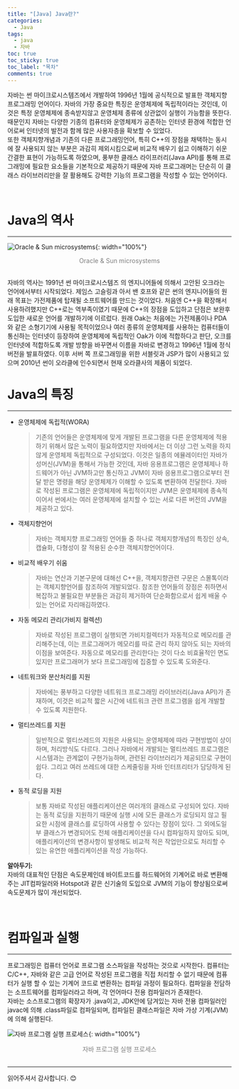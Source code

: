 ```yaml
---
title: "[Java] Java란?"
categories:
  - Java
tags:
  - java
  - 자바
toc: true
toc_sticky: true
toc_label: "목차"
comments: true
---
```

자바는 썬 마이크로시스템즈에서 개발하여 1996년 1월에 공식적으로 발표한 객체지향 프로그래밍 언어이다.
자바의 가장 중요한 특징은 운영체제에 독립적이라는 것인데, 이것은 특정 운영체제에 종속받지않고 운영체제 종류에 상관없이 실행이 가능함을 뜻한다. 때문인지 자바는 다양한 기종의 컴퓨터와 운영체제가 공존하는 인터넷 환경에 적합한 언어로써 인터넷의 발전과 함께 많은 사용자층을 확보할 수 있었다.  
또한 객체지향개념과 기존의 다른 프로그래밍언어, 특히 C++의 장점을 채택하는 동시에 잘 사용되지 않는 부분은 과감히 제외시킴으로써 비교적 배우기 쉽고 이해하기 쉬운 간결한 표현이 가능하도록 하였으며, 풍부한 클래스 라이프러리(Java API)를 통해 프로그래밍에 필요한 요소들을 기본적으로 제공하기 때문에 자바 프로그래머는 단순히 이 클래스 라이브러리만을 잘 활용해도 강력한 기능의 프로그램을 작성할 수 있는 언어이다.

<br>

# Java의 역사
---
![Oracle & Sun microsystems](/blog/assets/img/posts/20220622/oracle-sun-logo.png "Oracle & Sun microsystems"){: width="100%"}
<div style="color: gray; text-align: center; margin-bottom: 30px;">Oracle & Sun microsystems</div>
자바의 역사는 1991년 썬 마이크로시스템즈 의 엔지니어들에 의해서 고안된 오크라는 언어에서부터 시작되었다.
제임스 고슬링과 아서 밴 호프와 같은 썬의 엔지니어들의 원래 목표는 가전제품에 탑재될 소프트웨어를 만드는 것이었다. 처음엔 C++을 확장해서 사용하려했지만 C++로는 역부족이였기 때문에 C++의 장점을 도입하고 단점은 보완후 도입한 새로운 언어를 개발하기에 이르렀다.  
원래 Oak는 처음에는 가전제품이나 PDA와 같은 소형기기에 사용될 목적이었으나 여러 종류의 운영체제를 사용하는 컴퓨터들이 통신하는 인터넷이 등장하여 운영체제에 독립적인 Oak가 이에 적합하다고 판단, 오크를 인터넷에 적합하도록 개발 방향을 바꾸면서 이름을 자바로 변경하고 1996년 1월에 정식 버전을 발표하였다. 이후 서버 쪽 프로그래밍을 위한 서블릿과 JSP가 많이 사용되고 있으며 2010년 썬이 오라클에 인수되면서 현재 오라클사의 제품이 되었다.

<br>

# Java의 특징
---
- 운영체제에 독립적(WORA)
    >기존의 언어들은 운영체제에 맞게 개발된 프로그램을 다른 운영체제에 적용하기 위해서 많은 노력이 필요하였지만
    자바에서는 더 이상 그런 노력을 하지 않게 운영체제 독립적으로 구성되었다. 이것은 일종의 에뮬레이터인 자바가성머신(JVM)을 통해서 가능한 것인데, 자바 응용프로그램은 운영체제나 하드웨어가 아닌 JVM하고만 통신하고 JVM이 자바 응용프로그램으로부터 전달 받은 명령을 해당 운영체제가 이해할 수 있도록 변환하여 전달한다. 
    자바로 작성된 프로그램은 운영체제에 독립적이지만 JVM은 운영체제에 종속적이어서 썬에서는 여러 운영체제에 설치할 수 있는 서로 다른 버전의 JVM을 제공하고 있다.
- 객체지향언어
    >자바는 객체지향 프로그래밍 언어들 중 하나로 객체지향개념의 특징인 상속, 캡슐화, 다형성이 잘 적용된 순수한 객체지향언어이다. 
- 비교적 배우기 쉬움
    >자바는 연산과 기본구문에 대해선 C++을, 객체지향관련 구문은 스몰톡이라는 객체지향언어를 참조하여 개발되었다. 참조한 언어들의 장점은 취하면서 복잡하고 불필요한 부분들은 과감히 제거하여 단순화함으로서 쉽게 배울 수 있는 언어로 자리매김하였다.
- 자동 메모리 관리(가비지 컬렉션)
    >자바로 작성된 프로그램이 실행되면 가비지컬렉터가 자동적으로 메모리를 관리해주는데, 이는 프로그래머가 메모리를 따로 관리 하지 않아도 되는 자바의 이점을 보여준다. 자동으로 메모리를 관리한다는 것이 다소 비효율적인 면도 있지만 프로그래머가 보다 프로그래밍에 집중할 수 있도록 도와준다.
- 네트워크와 분산처리를 지원
    >자바에는 풍부하고 다양한 네트워크 프로그래밍 라이브러리(Java API)가 존재하며, 이것은 비교적 짧은 시간에 네트워크 관련 프로그램을 쉽게 개발할 수 있도록 지원한다.
- 멀티쓰레드를 지원
    >일반적으로 멀티쓰레드의 지원은 사용되는 운영체제에 따라 구현방법이 상이하며, 처리방식도 다르다. 그러나 자바에서 개발되는 멀티쓰레드 프로그램은 시스템과는 관계없이 구현가능하며, 관련된 라이브러리가 제공되므로 구현이 쉽다. 그리고 여러 쓰레드에 대한 스케줄링을 자바 인터프리터가 담당하게 된다.
- 동적 로딩을 지원
    >보통 자바로 작성된 애플리케이션은 여러개의 클래스로 구성되어 있다. 자바는 동적 로딩을 지원하기 때문에 실행 시에 모든 클래스가 로딩되지 않고 필요한 시점에 클래스를 로딩하여 사용할 수 있다는 장점이 있다. 그 외에도일부 클래스가 변경되어도 전체 애플리케이션을 다시 컴파일하지 않아도 되며, 애플리케이션의 변경사항이 발생해도 비교적 적은 작업만으로도 처리할 수 있는 유연한 애플리케이션을 작성 가능하다.

__알아두기:__  
자바의 대표적인 단점은 속도문제인데 바이트코드를 하드웨어의 기계어로 바로 변환해주는 JIT컴파일러와 Hotspot과 같은 신기술의 도입으로 JVM의 기능이 향상됨으로써 속도문제가 많이 개선되었다.

<br>

# 컴파일과 실행
---
프로그래밍은 컴퓨터 언어로 프로그램 소스파일을 작성하는 것으로 시작한다. 컴퓨터는 C/C++, 자바와 같은 고급 언어로 작성된 프로그램을 직접 처리할 수 없기 때문에 컴퓨터가 실행 할 수 있는 기계어 코드로 변환하는 컴파일 과정이 필요하다. 컴파일을 전담하는 소프트웨어를 컴파일러라고 하며, 각 언어마다 전용 컴파일러가 존재한다.  
자바는 소스프로그램의 확장자가 .java이고, JDK안에 담겨있는 자바 전용 컴파일러인 javac에 의해 .class파일로 컴파일되며, 컴파일된 클래스파일은 자바 가상 기계(JVM)에 의해 실행된다.

![자바 프로그램 실행 프로세스](/blog/assets/img/posts/20220622/java-exe-process.jpg "자바 프로그램 실행 프로세스"){: width="100%"}
<div style="color: gray; text-align: center; margin-bottom: 30px;">자바 프로그램 실행 프로세스</div>

---

읽어주셔서 감사합니다. 😊